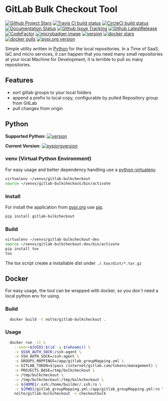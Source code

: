 # GitLab Bulk Checkout Tool

[![Github Project Stars](https://img.shields.io/github/stars/nolte/gitlab-bulkcheckout.svg?label=Stars&style=social)](https://github.com/nolte/gitlab-bulkcheckout) [![Travis CI build status](https://travis-ci.org/nolte/gitlab-bulkcheckout.svg?branch=master)](https://travis-ci.org/nolte/gitlab-bulkcheckout) [![CircleCI build status](https://circleci.com/gh/nolte/gitlab-bulkcheckout.svg?style=svg)](https://circleci.com/gh/nolte/gitlab-bulkcheckout) [![Documentation Status](https://readthedocs.org/projects/gitlab-bulkcheckout/badge/?version=latest)](https://gitlab-bulkcheckout.readthedocs.io/en/stable/?badge=stable) [![Github Issue Tracking](https://img.shields.io/github/issues-raw/nolte/gitlab-bulkcheckout.svg)](https://github.com/nolte/gitlab-bulkcheckout) [![Github LatestRelease](https://img.shields.io/github/release/nolte/gitlab-bulkcheckout.svg)](https://github.com/nolte/gitlab-bulkcheckout) [![CodeFactor](https://www.codefactor.io/repository/github/nolte/gitlab-bulkcheckout/badge)](https://www.codefactor.io/repository/github/nolte/gitlab-bulkcheckout) [![microbadger image](https://images.microbadger.com/badges/image/nolte/gitlab-bulkcheckout.svg)](https://microbadger.com/images/nolte/gitlab-bulkcheckout) [![version](https://images.microbadger.com/badges/version/nolte/gitlab-bulkcheckout.svg)](https://microbadger.com/images/nolte/gitlab-bulkcheckout) [![docker stars](https://img.shields.io/docker/stars/nolte/gitlab-bulkcheckout.svg?style=flat)](https://hub.docker.com/r/nolte/gitlab-bulkcheckout) [![docker pulls](https://img.shields.io/docker/pulls/nolte/gitlab-bulkcheckout.svg?style=flat)](https://hub.docker.com/r/nolte/gitlab-bulkcheckout) [![pypi.org version](https://img.shields.io/pypi/v/gitlab-bulkcheckout.svg?style=flat)](https://pypi.org/project/gitlab-bulkcheckout)

Simple utility written in [Python](https://www.python.org) for the local repositories.
In a Time of SaaS, IaC and micro services, it can happen that you need many small repositories at your local Machine for Development, it is terrible to pull so many repositories.

## Features

- sort gitlab groups to your local folders
- append a prefix to local copy, configurable by pulled Repository group from GitLab
- pull changes from origin


## Python

**Supported Python:**
[![version](https://img.shields.io/pypi/pyversions/gitlab-bulkcheckout.svg?style=flat)](https://pypi.org/project/gitlab-bulkcheckout)

**Current Version:**
[![pypiorgversion](https://img.shields.io/pypi/v/gitlab-bulkcheckout.svg?style=flat)](https://pypi.org/project/gitlab-bulkcheckout)

### venv (Virtual Python Environment)

For easy usage and better dependency handling use a
[python-virtualenv](https://docs.python.org/3/tutorial/venv.html).

``` bash
virtualenv ~/venvs/gitlab-bulkcheckout
source ~/venvs/gitlab-bulkcheckout/bin/activate
```

### Install

For install the application from [pypi.org](https://pypi.org) use
[pip](https://pip.pypa.io/en/stable/).

``` bash
pip install gitlab-bulkcheckout
```

### Build

``` bash
virtualenv ~/venvs/gitlab-bulkcheckout-dev
source ~/venvs/gitlab-bulkcheckout-dev/bin/activate
pip install tox
tox
```

The tox script create a installable dist under ``./.tox/dist/*.tar.gz``

## Docker

For easy usage, the tool can be wrapped with docker, so you don`t need a local python env for using.


### Build

```bash
  docker build -t nolte/gitlab-bulkcheckout .
```

### Usage

```bash
  docker run -it \
    --user=${UID}:$(id -g $(whoami)) \
    -v $SSH_AUTH_SOCK:/ssh-agent \
    -e SSH_AUTH_SOCK=/ssh-agent \
    -e GROUPS_MAPPINGS=/app/gitlab_groupMapping.yml \
    -e GITLAB_TOKEN=$(pass /internet/gitlab.com/tokens/management) \
    -e PROJECTS_BASE=/tmp/bulkcheckout \
    -w /tmp/bulkcheckout \
    -v /tmp/bulkcheckout:/tmp/bulkcheckout \
    -v ${HOME}/.ssh:/home/builder/.ssh:ro \
    -v ${PWD}/gitlab_groupMapping.yml:/app/gitlab_groupMapping.yml:ro \
    nolte/gitlab-bulkcheckout -v checkoutbulk
```
